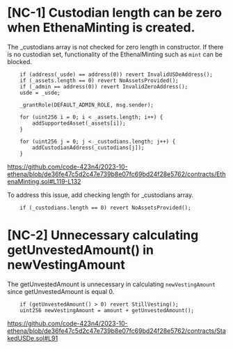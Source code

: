 # [NC-1] Custodian length can be zero when EthenaMinting is created.

The _custodians array is not checked for zero length in constructor. If there is no custodian set, functionality of the EthenalMinting such as `mint` can be blocked. 

        if (address(_usde) == address(0)) revert InvalidUSDeAddress();
        if (_assets.length == 0) revert NoAssetsProvided();
        if (_admin == address(0)) revert InvalidZeroAddress();
        usde = _usde;

        _grantRole(DEFAULT_ADMIN_ROLE, msg.sender);

        for (uint256 i = 0; i < _assets.length; i++) {
            addSupportedAsset(_assets[i]);
        }

        for (uint256 j = 0; j < _custodians.length; j++) {
            addCustodianAddress(_custodians[j]);
        }

https://github.com/code-423n4/2023-10-ethena/blob/de36fe47c5d2c47e739b8e07fc69bd24f28e5762/contracts/EthenaMinting.sol#L119-L132

To address this issue, add checking length for _custodians array.

        if (_custodians.length == 0) revert NoAssetsProvided();

# [NC-2] Unnecessary calculating getUnvestedAmount() in newVestingAmount

The getUnvestedAmount is unnecessary in calculating `newVestingAmount` since getUnvestedAmount is equal 0.

        if (getUnvestedAmount() > 0) revert StillVesting();
        uint256 newVestingAmount = amount + getUnvestedAmount();

https://github.com/code-423n4/2023-10-ethena/blob/de36fe47c5d2c47e739b8e07fc69bd24f28e5762/contracts/StakedUSDe.sol#L91
